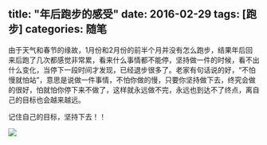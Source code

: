 title: "年后跑步的感受"
date: 2016-02-29
tags: [跑步]
categories: 随笔
---

由于天气和春节的缘故，1月份和2月份的前半个月并没有怎么跑步，结果年后回来后跑了几次都感觉非常累，看来什么事情都不能停，坚持做一件的时候，看不出什么变化，当停下一段时间才发现，已经退步很多了。老家有句话说的好，“不怕慢就怕站”，意思是说做一件事情，不怕你做的慢，只要你坚持做下去，终究会做的很好，怕就怕你停下来不做了，这样就永远做不完，永远也到达不了终点，离自己的目标也会越来越远。

记住自己的目标，坚持下去！！<!--more-->

![](/images/2016-runnings-first.png)